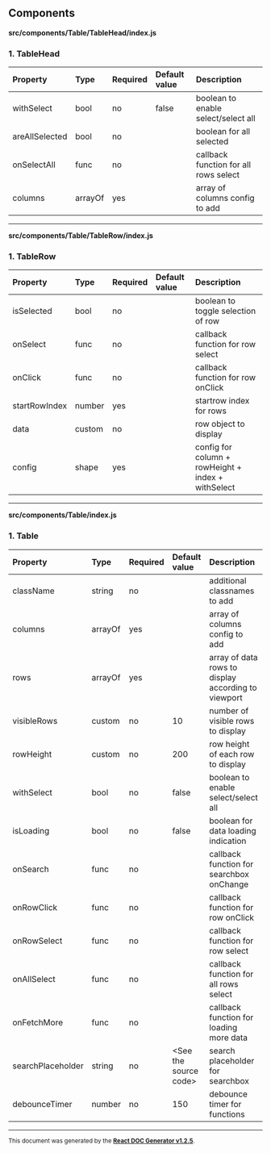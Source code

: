 Components
----------

**src/components/Table/TableHead/index.js**

### 1. TableHead




Property | Type | Required | Default value | Description
:--- | :--- | :--- | :--- | :---
withSelect|bool|no|false|boolean to enable select/select all
areAllSelected|bool|no||boolean for all selected
onSelectAll|func|no||callback function for all rows select
columns|arrayOf|yes||array of columns config to add
-----
**src/components/Table/TableRow/index.js**

### 1. TableRow




Property | Type | Required | Default value | Description
:--- | :--- | :--- | :--- | :---
isSelected|bool|no||boolean to toggle selection of row
onSelect|func|no||callback function for row select
onClick|func|no||callback function for row onClick
startRowIndex|number|yes||startrow index for rows
data|custom|no||row object to display
config|shape|yes||config for column + rowHeight + index + withSelect
-----
**src/components/Table/index.js**

### 1. Table




Property | Type | Required | Default value | Description
:--- | :--- | :--- | :--- | :---
className|string|no||additional classnames to add
columns|arrayOf|yes||array of columns config to add
rows|arrayOf|yes||array of data rows to display according to viewport
visibleRows|custom|no|10|number of visible rows to display
rowHeight|custom|no|200|row height of each row to display
withSelect|bool|no|false|boolean to enable select/select all
isLoading|bool|no|false|boolean for data loading indication
onSearch|func|no||callback function for searchbox onChange
onRowClick|func|no||callback function for row onClick
onRowSelect|func|no||callback function for row select
onAllSelect|func|no||callback function for all rows select
onFetchMore|func|no||callback function for loading more data
searchPlaceholder|string|no|&lt;See the source code&gt;|search placeholder for searchbox
debounceTimer|number|no|150|debounce timer for functions
-----

<sub>This document was generated by the <a href="https://github.com/marborkowski/react-doc-generator" target="_blank">**React DOC Generator v1.2.5**</a>.</sub>
